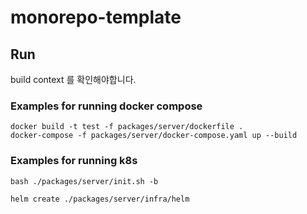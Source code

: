 # monorepo-template

## Run
build context 를 확인해야합니다.

### Examples for running docker compose
```
docker build -t test -f packages/server/dockerfile . 
docker-compose -f packages/server/docker-compose.yaml up --build
```

### Examples for running k8s

```
bash ./packages/server/init.sh -b
```

```
helm create ./packages/server/infra/helm
```